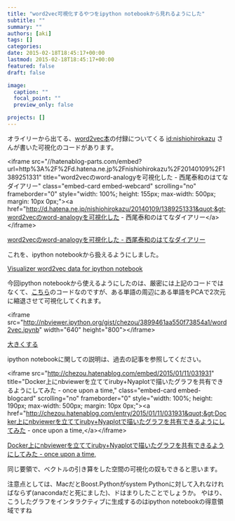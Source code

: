 ```yaml
---
title: "word2vec可視化するやつをipython notebookから見れるようにした"
subtitle: ""
summary: ""
authors: [aki]
tags: []
categories: 
date: 2015-02-18T18:45:17+00:00
lastmod: 2015-02-18T18:45:17+00:00
featured: false
draft: false

image:
  caption: ""
  focal_point: ""
  preview_only: false

projects: []
---
```

オライリーから出てる、[word2vec本](http://www.oreilly.co.jp/books/9784873116839/)の付録についてくる [id:nishiohirokazu](http://blog.hatena.ne.jp/nishiohirokazu/) さんが書いた可視化のコードがあります。

&lt;iframe src=&quot;//hatenablog-parts.com/embed?url=http%3A%2F%2Fd.hatena.ne.jp%2Fnishiohirokazu%2F20140109%2F1389251331&quot; title=&quot;word2vecのword-analogyを可視化した - 西尾泰和のはてなダイアリー&quot; class=&quot;embed-card embed-webcard&quot; scrolling=&quot;no&quot; frameborder=&quot;0&quot; style=&quot;width: 100%; height: 155px; max-width: 500px; margin: 10px 0px;&quot;&gt;&lt;a href=&quot;http://d.hatena.ne.jp/nishiohirokazu/20140109/1389251331&quot;&gt;word2vecのword-analogyを可視化した - 西尾泰和のはてなダイアリー&lt;/a&gt;&lt;/iframe&gt;

[word2vecのword-analogyを可視化した - 西尾泰和のはてなダイアリー](http://d.hatena.ne.jp/nishiohirokazu/20140109/1389251331)

これを、ipython notebookから扱えるようにしました。

[Visualizer word2vec data for ipython notebook](https://gist.github.com/chezou/3899461aa550f73854a1)

今回ipython notebookから使えるようにしたのは、厳密には上記のコードではなくて、[こちら](https://github.com/nishio/mycorpus/blob/master/vis.py)のコードなのですが、ある単語の周辺にある単語をPCAで2次元に縮退させて可視化してくれます。

&lt;iframe src=&quot;http://nbviewer.ipython.org/gist/chezou/3899461aa550f73854a1/word2vec.ipynb&quot; width=&quot;640&quot; height=&quot;800&quot;&gt;&lt;/iframe&gt;

[大きくする](http://nbviewer.ipython.org/gist/chezou/3899461aa550f73854a1/word2vec.ipynb)

ipython notebookに関しての説明は、過去の記事を参照してください。

&lt;iframe src=&quot;http://chezou.hatenablog.com/embed/2015/01/11/031931&quot; title=&quot;Docker上にnbviewerを立ててiruby+Nyaplotで描いたグラフを共有できるようにしてみた - once upon a time,&quot; class=&quot;embed-card embed-blogcard&quot; scrolling=&quot;no&quot; frameborder=&quot;0&quot; style=&quot;width: 100%; height: 190px; max-width: 500px; margin: 10px 0px;&quot;&gt;&lt;a href=&quot;http://chezou.hatenablog.com/entry/2015/01/11/031931&quot;&gt;Docker上にnbviewerを立ててiruby+Nyaplotで描いたグラフを共有できるようにしてみた - once upon a time,&lt;/a&gt;&lt;/iframe&gt;

[Docker上にnbviewerを立ててiruby+Nyaplotで描いたグラフを共有できるようにしてみた - once upon a time,](http://chezou.hatenablog.com/entry/2015/01/11/031931)

同じ要領で、ベクトルの引き算をした空間の可視化の奴もできると思います。

注意点としては、MacだとBoost.Pythonがsystem Pythonに対して入れなければならず(anacondaだと死にました)、ドはまりしたことでしょうか。 やはり、こうしたグラフをインタラクティブに生成するのはipython notebookの得意領域ですね


